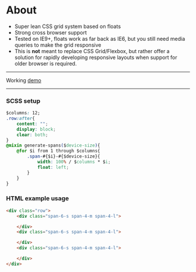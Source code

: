 # About

- Super lean CSS grid system based on floats
- Strong cross browser support
- Tested on IE9+, floats work as far back as IE6, but you still need media queries to make the grid responsive
- This is **not** meant to replace CSS Grid/Flexbox, but rather offer a solution for rapidly developing responsive layouts when support for older browser is required.

-------------
Working [demo](https://codepen.io/railaru/pen/yGyBmq?editors=1100 "demo")

-------------

### SCSS setup
```css
$columns: 12;
.row:after{
    content: "";
    display: block;
    clear: both;
}
@mixin generate-spans($device-size){
    @for $i from 1 through $columns{
        .span-#{$i}-#{$device-size}{
            width: 100% / $columns * $i;
            float: left;
        }
    }
}
```

### HTML example usage
```html
<div class="row">
	<div class="span-6-s span-4-m span-4-l">

	</div>
	<div class="span-6-s span-4-m span-4-l">

	</div>
	<div class="span-6-s span-4-m span-4-l">

	</div>
</div>
```
